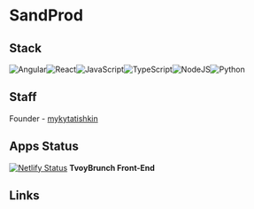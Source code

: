 # SandProd 

## Stack
![Angular](https://img.shields.io/badge/angular-%23DD0031.svg?style=for-the-badge&logo=angular&logoColor=white)![React](https://img.shields.io/badge/react-%2320232a.svg?style=for-the-badge&logo=react&logoColor=%2361DAFB)![JavaScript](https://img.shields.io/badge/javascript-%23323330.svg?style=for-the-badge&logo=javascript&logoColor=%23F7DF1E)![TypeScript](https://img.shields.io/badge/typescript-%23007ACC.svg?style=for-the-badge&logo=typescript&logoColor=white)![NodeJS](https://img.shields.io/badge/node.js-6DA55F?style=for-the-badge&logo=node.js&logoColor=white)![Python](https://img.shields.io/badge/python-3670A0?style=for-the-badge&logo=python&logoColor=ffdd54)

## Staff
Founder - [mykytatishkin](https://github.com/mykytatishkin)

## Apps Status
[![Netlify Status](https://api.netlify.com/api/v1/badges/4e1be1bc-5213-4865-9751-732af19395dd/deploy-status)](https://app.netlify.com/sites/roaring-gaufre-d107c3/deploys) **TvoyBrunch Front-End**

## Links

